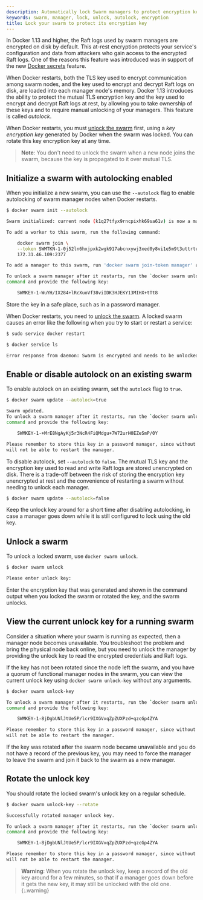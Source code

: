 ```yaml
---
description: Automatically lock Swarm managers to protect encryption keys
keywords: swarm, manager, lock, unlock, autolock, encryption
title: Lock your swarm to protect its encryption key
---
```


In Docker 1.13 and higher, the Raft logs used by swarm managers are encrypted on
disk by default. This at-rest encryption protects your service's configuration
and data from attackers who gain access to the encrypted Raft logs. One of the
reasons this feature was introduced was in support of the new [Docker
secrets](secrets.md) feature.

When Docker restarts, both the TLS key used to encrypt communication among swarm
nodes, and the key used to encrypt and decrypt Raft logs on disk, are loaded
into each manager node's memory. Docker 1.13 introduces the ability to protect
the mutual TLS encryption key and the key used to encrypt and decrypt Raft logs
at rest, by allowing you to take ownership of these keys and to require manual
unlocking of your managers. This feature is called _autolock_.

When Docker restarts, you must
[unlock the swarm](swarm_manager_locking.md#unlock-a-swarm) first, using a
_key encryption key_ generated by Docker when the swarm was locked. You can
rotate this key encryption key at any time.

> **Note**: You don't need to unlock the swarm when a new node joins the swarm,
> because the key is propagated to it over mutual TLS.

## Initialize a swarm with autolocking enabled

When you initialize a new swarm, you can use the `--autolock` flag to
enable autolocking of swarm manager nodes when Docker restarts.

```bash
$ docker swarm init --autolock

Swarm initialized: current node (k1q27tfyx9rncpixhk69sa61v) is now a manager.

To add a worker to this swarm, run the following command:

    docker swarm join \
    --token SWMTKN-1-0j52ln6hxjpxk2wgk917abcnxywj3xed0y8vi1e5m9t3uttrtu-7bnxvvlz2mrcpfonjuztmtts9 \
    172.31.46.109:2377

To add a manager to this swarm, run 'docker swarm join-token manager' and follow the instructions.

To unlock a swarm manager after it restarts, run the `docker swarm unlock`
command and provide the following key:

    SWMKEY-1-WuYH/IX284+lRcXuoVf38viIDK3HJEKY13MIHX+tTt8
```

Store the key in a safe place, such as in a password manager.

When Docker restarts, you need to
[unlock the swarm](swarm_manager_locking.md#unlock-a-swarm). A locked swarm
causes an error like the following when you try to start or restart a service:

```bash
$ sudo service docker restart

$ docker service ls

Error response from daemon: Swarm is encrypted and needs to be unlocked before it can be used. Use "docker swarm unlock" to unlock it.
```

## Enable or disable autolock on an existing swarm

To enable autolock on an existing swarm, set the `autolock` flag to `true`.

```bash
$ docker swarm update --autolock=true

Swarm updated.
To unlock a swarm manager after it restarts, run the `docker swarm unlock`
command and provide the following key:

    SWMKEY-1-+MrE8NgAyKj5r3NcR4FiQMdgu+7W72urH0EZeSmP/0Y

Please remember to store this key in a password manager, since without it you
will not be able to restart the manager.
```

To disable autolock, set `--autolock` to `false`. The mutual TLS key and the
encryption key used to read and write Raft logs are stored unencrypted on
disk. There is a trade-off between the risk of storing the encryption key
unencrypted at rest and the convenience of restarting a swarm without
needing to unlock each manager.

```bash
$ docker swarm update --autolock=false
```

Keep the unlock key around for a short time after disabling autolocking, in case
a manager goes down while it is still configured to lock using the old key.

## Unlock a swarm

To unlock a locked swarm, use `docker swarm unlock`.

```bash
$ docker swarm unlock

Please enter unlock key:
```

Enter the encryption key that was generated and shown in the command output when
you locked the swarm or rotated the key, and the swarm unlocks.

## View the current unlock key for a running swarm

Consider a situation where your swarm is running as expected, then a manager
node becomes unavailable. You troubleshoot the problem and bring the physical
node back online, but you need to unlock the manager by providing the unlock
key to read the encrypted credentials and Raft logs.

If the key has not been rotated since the node left the swarm, and you have a
quorum of functional manager nodes in the swarm, you can view the current unlock
key using `docker swarm unlock-key` without any arguments.

```bash
$ docker swarm unlock-key

To unlock a swarm manager after it restarts, run the `docker swarm unlock`
command and provide the following key:

    SWMKEY-1-8jDgbUNlJtUe5P/lcr9IXGVxqZpZUXPzd+qzcGp4ZYA

Please remember to store this key in a password manager, since without it you
will not be able to restart the manager.
```

If the key was rotated after the swarm node became unavailable and you do not
have a record of the previous key, you may need to force the manager to leave
the swarm and join it back to the swarm as a new manager.

## Rotate the unlock key

You should rotate the locked swarm's unlock key on a regular schedule.

```bash
$ docker swarm unlock-key --rotate

Successfully rotated manager unlock key.

To unlock a swarm manager after it restarts, run the `docker swarm unlock`
command and provide the following key:

    SWMKEY-1-8jDgbUNlJtUe5P/lcr9IXGVxqZpZUXPzd+qzcGp4ZYA

Please remember to store this key in a password manager, since without it you
will not be able to restart the manager.
```

> **Warning**:
> When you rotate the unlock key, keep a record of the old key
> around for a few minutes, so that if a manager goes down before it gets the new
> key, it may still be unlocked with the old one.
{:.warning}
